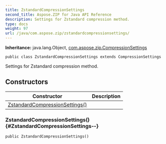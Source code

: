 ```yaml
---
title: ZstandardCompressionSettings
second_title: Aspose.ZIP for Java API Reference
description: Settings for Zstandard compression method.
type: docs
weight: 97
url: /java/com.aspose.zip/zstandardcompressionsettings/
---
```


**Inheritance:**
java.lang.Object, [com.aspose.zip.CompressionSettings](../../com.aspose.zip/compressionsettings)
```
public class ZstandardCompressionSettings extends CompressionSettings
```

Settings for Zstandard compression method.
## Constructors

| Constructor | Description |
| --- | --- |
| [ZstandardCompressionSettings()](#ZstandardCompressionSettings--) |  |
### ZstandardCompressionSettings() {#ZstandardCompressionSettings--}
```
public ZstandardCompressionSettings()
```


